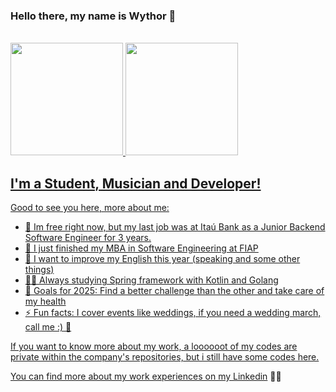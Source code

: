  ### Hello there, my name is Wythor 👋
 
 <br>

 <div>
  <a href="https://github.com/iamwy7">
  <img height="180em" src="https://github-readme-stats.vercel.app/api?username=iamwy7&show_icons=true&theme=radical&include_all_commits=true&count_private=true"/>
  <img height="180em" src="https://github-readme-stats.vercel.app/api/top-langs/?username=iamwy7&layout=compact&langs_count=7&theme=radical"/>
</div>
  
## I'm a Student, Musician and Developer! 

Good to see you here, more about me:

 - 🏬 Im free right now, but my last job was at Itaú Bank as a Junior Backend Software Engineer for 3 years.
 - 🔭 I just finished my MBA in Software Engineering at FIAP
 - 🌱 I want to improve my English this year (speaking and some other things)
 - 💪🏼 Always studying Spring framework with Kotlin and Golang
 - 📒 Goals for 2025: Find a better challenge than the other and take care of my health
 - ⚡ Fun facts: I cover events like weddings, if you need a wedding march, call me :) 🎺
 
If you want to know more about my work, a loooooot of my codes are private within the company's repositories, but i still have some codes here.

You can find more about my work experiences on my [Linkedin][linkedin] 👨‍💻

[linkedin]: https://linkedin.com/in/wythor
